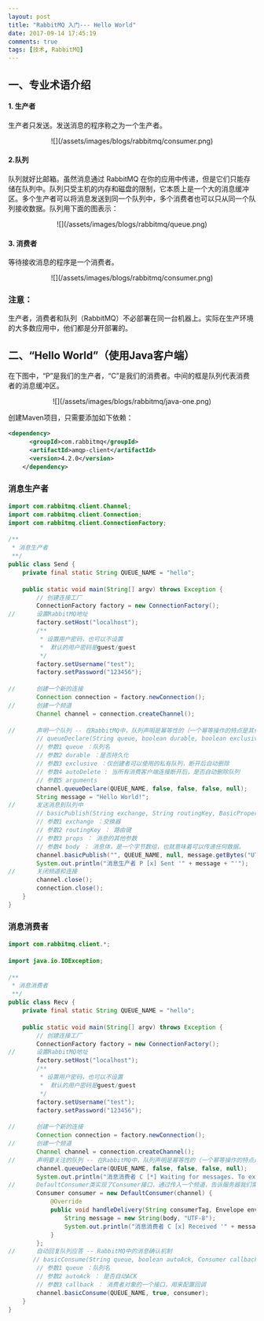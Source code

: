 ```yaml
---
layout: post
title: "RabbitMQ 入门--- Hello World"
date: 2017-09-14 17:45:19
comments: true
tags: [技术, RabbitMQ]
---
```


## 一、专业术语介绍
#### 1. 生产者
生产者只发送。发送消息的程序称之为一个生产者。
<div align=center>
![](/assets/images/blogs/rabbitmq/consumer.png)
</div>

#### 2.队列
队列就好比邮箱。虽然消息通过 RabbitMQ 在你的应用中传递，但是它们只能存储在队列中。队列只受主机的内存和磁盘的限制，它本质上是一个大的消息缓冲区。多个生产者可以将消息发送到同一个队列中，多个消费者也可以只从同一个队列接收数据。队列用下面的图表示：
<div align=center>
![](/assets/images/blogs/rabbitmq/queue.png)
</div>

<!-- more -->

#### 3. 消费者
等待接收消息的程序是一个消费者。
<div align=center>
![](/assets/images/blogs/rabbitmq/consumer.png)
</div>

### 注意：
生产者，消费者和队列（RabbitMQ）不必部署在同一台机器上。实际在生产环境的大多数应用中，他们都是分开部署的。

## 二、“Hello World”（使用Java客户端）
在下图中，“P”是我们的生产者，“C”是我们的消费者。中间的框是队列代表消费者的消息缓冲区。
<div align=center>
![](/assets/images/blogs/rabbitmq/java-one.png)
</div>

创建Maven项目，只需要添加如下依赖：
```xml
<dependency>
      <groupId>com.rabbitmq</groupId>
      <artifactId>amqp-client</artifactId>
      <version>4.2.0</version>
    </dependency>
```

### 消息生产者

```java
import com.rabbitmq.client.Channel;
import com.rabbitmq.client.Connection;
import com.rabbitmq.client.ConnectionFactory;

/**
 * 消息生产者
 **/
public class Send {
    private final static String QUEUE_NAME = "hello";

    public static void main(String[] argv) throws Exception {
        // 创建连接工厂
        ConnectionFactory factory = new ConnectionFactory();
//      设置RabbitMQ地址
        factory.setHost("localhost");
        /**
         * 设置用户密码，也可以不设置
         *  默认的用户密码是guest/guest
         */
        factory.setUsername("test");
        factory.setPassword("123456");

//      创建一个新的连接
        Connection connection = factory.newConnection();
//      创建一个频道
        Channel channel = connection.createChannel();

//      声明一个队列 -- 在RabbitMQ中，队列声明是幂等性的（一个幂等操作的特点是其任意多次执行所产生的影响均与一次执行的影响相同），也就是说，如果不存在，就创建，如果存在，不会对已经存在的队列产生任何影响。
        // queueDeclare(String queue, boolean durable, boolean exclusive, boolean autoDelete, Map<String, Object> arguments)
        // 参数1 queue ：队列名
        // 参数2 durable ：是否持久化
        // 参数3 exclusive ：仅创建者可以使用的私有队列，断开后自动删除
        // 参数4 autoDelete : 当所有消费客户端连接断开后，是否自动删除队列
        // 参数5 arguments
        channel.queueDeclare(QUEUE_NAME, false, false, false, null);
        String message = "Hello World!";
//      发送消息到队列中
		// basicPublish(String exchange, String routingKey, BasicProperties props, byte[] body)
        // 参数1 exchange ：交换器
        // 参数2 routingKey ： 路由键
        // 参数3 props ： 消息的其他参数
        // 参数4 body ： 消息体，是一个字节数组，也就意味着可以传递任何数据。
        channel.basicPublish("", QUEUE_NAME, null, message.getBytes("UTF-8"));
        System.out.println("消息生产者 P [x] Sent '" + message + "'");
//      关闭频道和连接
        channel.close();
        connection.close();
    }
}

```
### 消息消费者

```java
import com.rabbitmq.client.*;

import java.io.IOException;

/**
 * 消息消费者
 **/
public class Recv {
    private final static String QUEUE_NAME = "hello";

    public static void main(String[] argv) throws Exception {
        // 创建连接工厂
        ConnectionFactory factory = new ConnectionFactory();
//      设置RabbitMQ地址
        factory.setHost("localhost");
        /**
         * 设置用户密码，也可以不设置
         *  默认的用户密码是guest/guest
         */
        factory.setUsername("test");
        factory.setPassword("123456");

//      创建一个新的连接
        Connection connection = factory.newConnection();
//      创建一个频道
        Channel channel = connection.createChannel();
//      声明要关注的队列 -- 在RabbitMQ中，队列声明是幂等性的（一个幂等操作的特点是其任意多次执行所产生的影响均与一次执行的影响相同），也就是说，如果不存在，就创建，如果存在，不会对已经存在的队列产生任何影响。
        channel.queueDeclare(QUEUE_NAME, false, false, false, null);
        System.out.println("消息消费者 C [*] Waiting for messages. To exit press CTRL+C");
//      DefaultConsumer类实现了Consumer接口，通过传入一个频道，告诉服务器我们需要那个频道的消息，如果频道中有消息，就会执行回调函数handleDelivery
        Consumer consumer = new DefaultConsumer(channel) {
            @Override
            public void handleDelivery(String consumerTag, Envelope envelope, AMQP.BasicProperties properties, byte[] body) throws IOException {
                String message = new String(body, "UTF-8");
                System.out.println("消息消费者 C [x] Received '" + message + "'");
            }
        };
//      自动回复队列应答 -- RabbitMQ中的消息确认机制
       // basicConsume(String queue, boolean autoAck, Consumer callback)
        // 参数1 queue ：队列名
        // 参数2 autoAck ： 是否自动ACK
        // 参数3 callback ： 消费者对象的一个接口，用来配置回调
        channel.basicConsume(QUEUE_NAME, true, consumer);
    }
}
```

